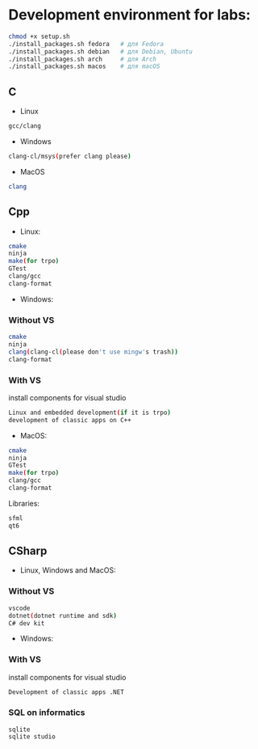 # Development environment for labs:

```sh
chmod +x setup.sh
./install_packages.sh fedora   # для Fedora
./install_packages.sh debian   # для Debian, Ubuntu
./install_packages.sh arch     # для Arch
./install_packages.sh macos    # для macOS
```

## C
- Linux
```sh
gcc/clang
```

- Windows
```sh
clang-cl/msys(prefer clang please)
```

- MacOS
```sh
clang 
```

## Cpp

- Linux:
```sh
cmake
ninja
make(for trpo)
GTest
clang/gcc
clang-format
```
- Windows:
### Without VS
```sh
cmake
ninja
clang(clang-cl(please don't use mingw's trash))
clang-format
```
### With VS
install components for visual studio
```sh
Linux and embedded development(if it is trpo)
development of classic apps on C++
```

- MacOS:
```sh
cmake
ninja
GTest
make(for trpo)
clang/gcc
clang-format
```

Libraries:
```sh
sfml
qt6
```

## CSharp

- Linux, Windows and MacOS:
### Without VS
```sh
vscode
dotnet(dotnet runtime and sdk)
C# dev kit
```

- Windows:
### With VS
install components for visual studio
```sh
Development of classic apps .NET
```

### SQL on informatics
```
sqlite
sqlite studio
```